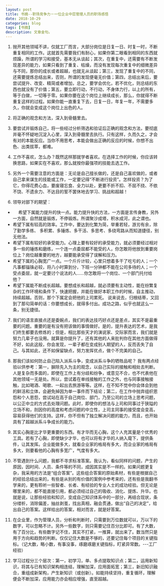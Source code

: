 ```yaml
---
layout: post
title: 书摘--职场竞争力－一位企业中层管理人员的职场感悟 
date: 2018-10-29
categories: blog
tags: [书摘]
description: 文章金句。
---
```

1. 抛开其他领域不讲，仅就工厂而言，大部分岗位是日复一日、时复一时，不断重复相同的工作。这就首先需要我们有耐心，如果你第二眼看到相同的东西就烦躁，所谓的学习和接受，基本无从谈起；其次，在重复中，还需要有不断发现差异的能力，如果只看到了重复、枯燥，而没有发现每次重复中的细微差异与不同，那你的成长或者超越，也就无从谈起；第三，发现了重复中的不同，还需要提炼总结出来，否则，所谓的发现便毫无价值；第四，总结出来后，要尝试提升、改变、精简或者增加，总之，要学会优化，若不优化，则总结的东西也就没有了价值；第五，要立即行动，不行动，不身体力行，以上的所有，等于白做，一切等于零。如果你要在这个岗位上继续成长，那么，你就得不断重复这样的过程。如果你能一直重复下去，日复一日，年复一年，不需要多久，你就会变成这个岗位上出色的人。

2. 将正确的观念和方法，深入到骨髓里去。

3. 要尝试并锻炼自己，将一些经过分析筛选和验证后正确的观念和方法，要彻底并毫不怀疑地沉淀入心里，深入到骨髓里去执行。只有这样，久而久之，才会有对的本能反应。当你不用思考，本能会做出正确的反应的时候，你想不出色、出类拔萃，都难。

4. 工作不喜欢，怎么办？既然这样那就学者喜欢。在选择工作的时候，你应该转换思路，如果实在不喜欢，那么就按你最强项的技能去选工作。

5. 另外一个需要注意的方面是：无论是自己擅长做的，还是自己喜欢做的，或者自己拿来谋生的技能或工作，一定要记得“不断进行投资”。怎样投资？为了它，你得花费心血，要废寝忘食、全力以赴，更要不折不扣、不屈不挠、不依不饶、不遗余力、不达目的誓不罢休地去学习、挑战和超越！
6. 领导对部下的期望：
- 　 希望下属能力提升的快一点。能力提升快的方法，一方面是言传身教，另外一方面，自然就是锻炼，不停锻炼。所谓聚沙成塔，积水成河，此之谓也。
-  希望下属有较高的效率。工作中，要达到化繁为简，举重若轻，游刃有余，除了勤学多练、			多积累、多锤炼、多干活、多思考、多绕弯路从而知道捷径，别无他法。
- 希望下属有较好的承受能力。心理上要有较好的承受能力，就必须要经过相对多一些的锤炼和磨练，一个连一点委屈都不能受的人，你怎敢将他放到重要岗位上？岗位越重要的地方，越要能承受得了误解和压力。
- 希望下属的心胸宽广一点。一个斤斤计较，心里只想着多干了吃亏的人；一个凡事都锱铢必较，将八小时算到分，下班一分钟都不能在公司多待的人；一个受点委屈，就一定要讨个说法的人……你怎敢将一个岗位、一个部门托付给他？
- 希望下属能不断成长超越。要想成长和超越，就必须要有主动性，能在纷繁复杂的工作环境和条件下，快速把握，并能在做好本职工作的时候，自主推动，持续超越。否则，那个下属定会把他的上司累死。
说来说去，归根结蒂，又回到了那句简单的话：你要想成长，就得多付出。成功之路，似乎也就这么一条，别无捷径。

7. 我们的语言直接点还是委婉点，我们的表达技巧好点还是差点，其实不是最重要的问题。重要的是有没有把该做的事情做好。是的，提升表达的艺术，是我们终生都要去修炼的；但是，相比那些天才的演说家、交际家而言，我们就是努力几辈子也没用。就算是你提升了，还有其他的人来批判你在其他方面做得不好，如此这般，你会发现，一辈子都在变成别人期望的人，反而丢失了自己。与其如此，还不如保留缺点，努力发挥优点，做个不完美的自己。

8. 那我们该如何防止自己陷入派系斗争，变成派系斗争的牺牲品呢？
我有两点经验以供参考：第一，摒除先入为主的观念，以自己实际的接触和相处去判断。人是复杂而多面的，即使在工作上有分歧和纷争，或意见不合，也不代表他在其他领域一无是处。所以，尝试着在单线接触的工作之外，也与同事接触接触，比如喝酒、喝歌、一起出去旅游等等。这样，在不知不觉中你会体会到他的鲜活和立体，会避免掉因为单一事件而下结论；第二，在工作中抛弃组织恩怨和个人恩怨，尝试站在高于自己岗位、部门，乃至公司的立场上思考问题，以公正中立的方式去处理问题。此时，即使你的想法与上司和同事过于狭隘的立场不和，刖因你的高度和考虑问题的中立性，上司主同事的接受度会变高，容易获得他们的支持。这样，你不但有了独立解决问题的能力，而且，也开始具有了超越派系斗争成长的能力。

9. 其实心胸是比才华更重要的东西。有才华而无心胸，这个人充其量是个优秀的工具。若有了心胸，即使缺少才华，也可以将有才华的人纳入麾下，提供条件，让其发挥。企业能做多大，就看企业家的格局有多大，而企业家的格局有多大，则要看他的心胸有多宽广，气度有多大。

10. 不管遇到什么问题，我都不寻求标准答案。我认为，看似同样的问题，产生的原因，因时间、人员、条件等的不同，成因其实是不一样的。如果问题更复杂，我采用的方法是“组合答案”。这些组合答案的原始素材，有些是根据自己的经验总结出来的，有些是从别的有价值的案例中参考来的，还有些是我翻书学来的，更有聆听一些智者、长者、有经验的专业人士的成功经验。但无论是哪里来的，都不能直接引用，都必须经过自己的吸收、消化、提炼、升华。也就是说，让那些经验和知识，变成自己知识体系中的一部分，再结合现状，条分缕析，消除偏差，抽丝剥茧，找出真相，融会贯通，做出“自己的决定”，给出自己的答案。这样给出的答案，相对而言，就是好答案。

11. 在企业里，作为管理人员，分析和判断时，只需要到万位数就可以，万以下的数字，可以忽略不计。另外一些数字，则只需要记住百分比即可。有了大数，有了百分比，有些数字记不住，其实不打紧，一推算，就出来了。数当然只是用于方向和趋势的判断。仅仅记住大数是不够的，还要记住每个项目的关键指标。（记大数，略小数，有事没事，琢磨琢磨关键指标，盯紧异常数。---工厂经验）

12. 学习过程分三个层次：第一，初学习，单、多点提取知识点；第二，运用新知识，将其与已有知识架构相连结，理解加深，应用面拓宽；第三，新旧知识融合，重组成新架构，产生新知识（或创新）。如能持续坚持，重复循环，理解便会不断加深，应用能力亦会相应增强，直至超越。





